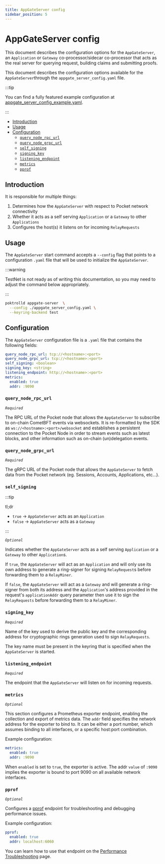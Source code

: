 ```yaml
---
title: AppGateServer config
sidebar_position: 5
---
```


# AppGateServer config <!-- omit in toc -->

This document describes the configuration options for the `AppGateServer`,
an `Application` or `Gateway` co-processor/sidecar
co-processor that acts as the real server for querying request, building claims
and submitting proofs.

This document describes the configuration options available for the
`AppGateServer`through the `appgate_server_config.yaml` file.

:::tip

You can find a fully featured example configuration at [appgate_server_config_example.yaml](https://github.com/pokt-network/poktroll/blob/main/localnet/poktrolld/config/appgate_server_config_example.yaml).

:::

- [Introduction](#introduction)
- [Usage](#usage)
- [Configuration](#configuration)
  - [`query_node_rpc_url`](#query_node_rpc_url)
  - [`query_node_grpc_url`](#query_node_grpc_url)
  - [`self_signing`](#self_signing)
  - [`signing_key`](#signing_key)
  - [`listening_endpoint`](#listening_endpoint)
  - [`metrics`](#metrics)
  - [`pprof`](#pprof)

## Introduction

It is responsible for multiple things:

1. Determines how the `AppGateServer` with respect to Pocket network connectivity
2. Whether it acts as a self serving `Application` or a `Gateway` to other `Applications`
3. Configures the host(s) it listens on for incoming `RelayRequests`

## Usage

The `AppGateServer` start command accepts a `--config` flag that points to a
configuration `.yaml` file that will be used to initialize the `AppGateServer`.

:::warning

TestNet is not ready as of writing this documentation, so you may
need to adjust the command below appropriately.

:::

```bash
poktrolld appgate-server  \
  --config ./appgate_server_config.yaml \
  --keyring-backend test
```

## Configuration

The `AppGateServer` configuration file is a `.yaml` file that contains the
following fields:

```yaml
query_node_rpc_url: tcp://<hostname>:<port>
query_node_grpc_url: tcp://<hostname>:<port>
self_signing: <boolean>
signing_key: <string>
listening_endpoint: http://<hostname>:<port>
metrics:
  enabled: true
  addr: :9090
```

### `query_node_rpc_url`

_`Required`_

The RPC URL of the Pocket node that allows the `AppGateServer` to subscribe to
on-chain CometBFT events via websockets. It is re-formatted by the SDK as
`ws://<hostname>:<port>/websocket` and establishes a persistent connection to
the Pocket Node in order to stream events such as latest blocks, and other
information such as on-chain (un)delegation events.

### `query_node_grpc_url`

_`Required`_

The gRPC URL of the Pocket node that allows the `AppGateServer` to fetch data
from the Pocket network (eg. Sessions, Accounts, Applications, etc...).

### `self_signing`

:::tip

tl;dr

- `true` -> `AppGateServer` acts as an `Application`
- `false` -> `AppGateServer` acts as a `Gateway`

:::

_`Optional`_

Indicates whether the `AppGateServer` acts as a self serving `Application` or a
`Gateway` to other `Application`s.

If `true`, the `AppGateServer` will act as an `Application` and will only use
its own address to generate a ring-signer for signing `RelayRequest`s before
forwarding them to a `RelayMiner`.

If `false`, the `AppGateServer` will act as a `Gateway` and will generate a
ring-signer from both its address and the `Application`'s address provided in
the request's `applicationAddr` query parameter then use it to sign the `RelayRequests`
before forwarding them to a `RelayMiner`.

### `signing_key`

_`Required`_

Name of the key used to derive the public key and the corresponding address
for cryptographic rings generation used to sign `RelayRequests`.

The key name must be present in the keyring that is specified when the
`AppGateServer` is started.

### `listening_endpoint`

_`Required`_

The endpoint that the `AppGateServer` will listen on for incoming requests.

### `metrics`

_`Optional`_

This section configures a Prometheus exporter endpoint, enabling the collection
and export of metrics data. The `addr` field specifies the network address for
the exporter to bind to. It can be either a port number, which assumes binding
to all interfaces, or a specific host:port combination.

Example configuration:

```yaml
metrics:
  enabled: true
  addr: :9090
```

When `enabled` is set to `true`, the exporter is active. The addr `value` of
`:9090` implies the exporter is bound to port 9090 on all available network
interfaces.

### `pprof`

_`Optional`_

Configures a [pprof](https://github.com/google/pprof/blob/main/doc/README.md)
endpoint for troubleshooting and debugging performance issues.

Example configuration:

```yaml
pprof:
  enabled: true
  addr: localhost:6060
```

You can learn how to use that endpoint on the [Performance Troubleshooting](../../develop/developer_guide/performance_troubleshooting.md) page.
